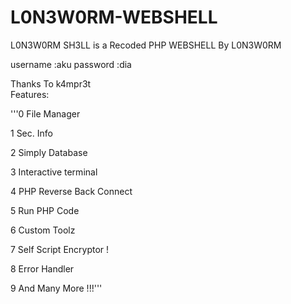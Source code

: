 # L0N3W0RM-WEBSHELL

L0N3W0RM SH3LL is a Recoded PHP WEBSHELL By L0N3W0RM

username :aku
password :dia
 
Thanks To k4mpr3t  
Features:

'''0 File Manager

 1 Sec. Info
 
 2 Simply Database
 
 3 Interactive terminal
 
 4 PHP Reverse Back Connect
 
 5 Run PHP Code
 
 6 Custom Toolz
 
 7 Self Script Encryptor !
 
 8 Error Handler
 
 9 And Many More !!!'''
